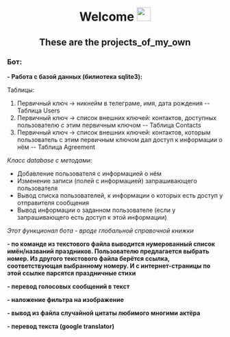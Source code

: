 <h1 align="center"><a>Welcome</a> 
<img src="https://github.com/blackcater/blackcater/raw/main/images/Hi.gif" height="32"/></h1>
<h2 align="center">These are the projects_of_my_own</h2>

<h3>Бот:</h3>

**- Работа с базой данных (билиотека sqlite3):**

Таблицы:
1. Первичный ключ -> никнейм в телеграме, имя, дата рождения      -- Таблица Users
2. Первичный ключ -> список внешних ключей: контактов, доступных пользователю с этим первичным ключом      -- Таблица Contacts
3. Первичный ключ -> список внешних ключей: контактов, которым пользователь с этим первичным ключом дал доступ к информации о нём      -- Таблица Agreement

_Класс database с методами:_
  * Добавление пользователя с информацией о нём
  * Изменение записи (полей с информацией) запрашивающего пользователя
  * Вывод списка пользователей, к информации о которых есть доступ у отправителя сообщения
  * Вывод информации о заданном пользователе (если у запрашивающего есть доступ к этой информации)

*Этот функционал бота - вроде глобальной справочной книжки*
  
**- по команде из текстового файла выводится нумерованный список имён/названий праздников. Пользователю предлагается выбрать номер. Из другого текстового файла берётся ссылка, соответствующая выбранному номеру. И с интернет-страницы по этой ссылке парсятся праздничные стихи**

**- перевод голосовых сообщений в текст**

**- наложение фильтра на изображение**

**- вывод из файла случайной цитаты любимого многими актёра**

**- перевод текста (google translator)**

